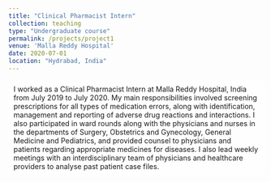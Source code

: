 ```yaml
---
title: "Clinical Pharmacist Intern"
collection: teaching
type: "Undergraduate course"
permalink: /projects/project1
venue: 'Malla Reddy Hospital'
date: 2020-07-01
location: "Hydrabad, India"
---
```


<style>
  body {
    background-image: url('https://github.com/maitrey-gramo/maitrey-gramo.github.io/assets/111958072/0d639ecc-ba0b-43fc-a059-f701c14ee89a');
    background-repeat: no-repeat;
    background-attachment: fixed; 
    background-size: cover;
  }

  #rcorners {
    border-radius: 10px;
    background: rgba(255, 255, 255, 0.5);
    background-position: left top;
    background-repeat: repeat;
    padding: 10px;
  }
</style>

<p id="rcorners">I worked as a Clinical Pharmacist Intern at Malla Reddy Hospital, India from July 2019 to July 2020. My main responsibilities involved screening prescriptions for all types of medication errors, along with identification, management and reporting of adverse drug reactions and interactions. I also participated in ward rounds along with the physicians and nurses in the departments of Surgery, Obstetrics and Gynecology, General Medicine and Pediatrics, and provided counsel to physicians and patients regarding appropriate medicines for diseases. I also lead weekly meetings with an interdisciplinary team of physicians and healthcare providers to analyse past patient case files.</p>
